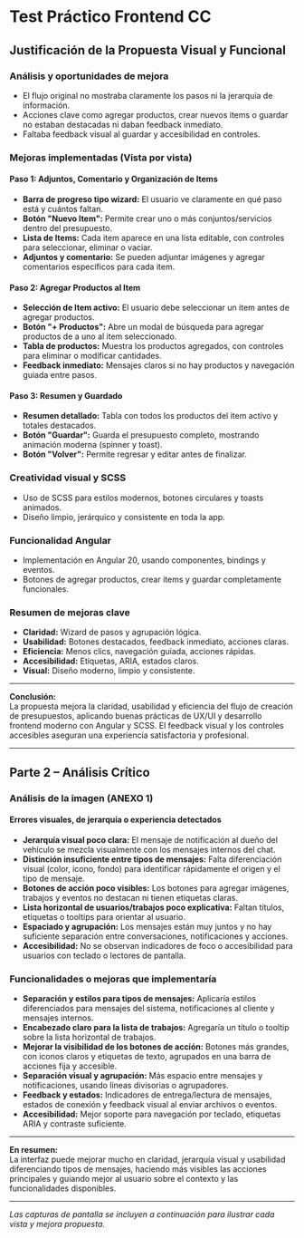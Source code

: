# Test Práctico Frontend CC

## Justificación de la Propuesta Visual y Funcional

### Análisis y oportunidades de mejora

- El flujo original no mostraba claramente los pasos ni la jerarquía de información.
- Acciones clave como agregar productos, crear nuevos items o guardar no estaban destacadas ni daban feedback inmediato.
- Faltaba feedback visual al guardar y accesibilidad en controles.

### Mejoras implementadas (Vista por vista)

#### Paso 1: Adjuntos, Comentario y Organización de Items

- **Barra de progreso tipo wizard:** El usuario ve claramente en qué paso está y cuántos faltan.
- **Botón "Nuevo Item":** Permite crear uno o más conjuntos/servicios dentro del presupuesto.
- **Lista de Items:** Cada item aparece en una lista editable, con controles para seleccionar, eliminar o vaciar.
- **Adjuntos y comentario:** Se pueden adjuntar imágenes y agregar comentarios específicos para cada item.

#### Paso 2: Agregar Productos al Item

- **Selección de Item activo:** El usuario debe seleccionar un item antes de agregar productos.
- **Botón "+ Productos":** Abre un modal de búsqueda para agregar productos de a uno al item seleccionado.
- **Tabla de productos:** Muestra los productos agregados, con controles para eliminar o modificar cantidades.
- **Feedback inmediato:** Mensajes claros si no hay productos y navegación guiada entre pasos.

#### Paso 3: Resumen y Guardado

- **Resumen detallado:** Tabla con todos los productos del item activo y totales destacados.
- **Botón "Guardar":** Guarda el presupuesto completo, mostrando animación moderna (spinner y toast).
- **Botón "Volver":** Permite regresar y editar antes de finalizar.

### Creatividad visual y SCSS

- Uso de SCSS para estilos modernos, botones circulares y toasts animados.
- Diseño limpio, jerárquico y consistente en toda la app.

### Funcionalidad Angular

- Implementación en Angular 20, usando componentes, bindings y eventos.
- Botones de agregar productos, crear items y guardar completamente funcionales.

### Resumen de mejoras clave

- **Claridad:** Wizard de pasos y agrupación lógica.
- **Usabilidad:** Botones destacados, feedback inmediato, acciones claras.
- **Eficiencia:** Menos clics, navegación guiada, acciones rápidas.
- **Accesibilidad:** Etiquetas, ARIA, estados claros.
- **Visual:** Diseño moderno, limpio y consistente.

---

**Conclusión:**  
La propuesta mejora la claridad, usabilidad y eficiencia del flujo de creación de presupuestos, aplicando buenas prácticas de UX/UI y desarrollo frontend moderno con Angular y SCSS. El feedback visual y los controles accesibles aseguran una experiencia satisfactoria y profesional.

---

## Parte 2 – Análisis Crítico

### Análisis de la imagen (ANEXO 1)

#### Errores visuales, de jerarquía o experiencia detectados

- **Jerarquía visual poco clara:** El mensaje de notificación al dueño del vehículo se mezcla visualmente con los mensajes internos del chat.
- **Distinción insuficiente entre tipos de mensajes:** Falta diferenciación visual (color, icono, fondo) para identificar rápidamente el origen y el tipo de mensaje.
- **Botones de acción poco visibles:** Los botones para agregar imágenes, trabajos y eventos no destacan ni tienen etiquetas claras.
- **Lista horizontal de usuarios/trabajos poco explicativa:** Faltan títulos, etiquetas o tooltips para orientar al usuario.
- **Espaciado y agrupación:** Los mensajes están muy juntos y no hay suficiente separación entre conversaciones, notificaciones y acciones.
- **Accesibilidad:** No se observan indicadores de foco o accesibilidad para usuarios con teclado o lectores de pantalla.

### Funcionalidades o mejoras que implementaría

- **Separación y estilos para tipos de mensajes:** Aplicaría estilos diferenciados para mensajes del sistema, notificaciones al cliente y mensajes internos.
- **Encabezado claro para la lista de trabajos:** Agregaría un título o tooltip sobre la lista horizontal de trabajos.
- **Mejorar la visibilidad de los botones de acción:** Botones más grandes, con iconos claros y etiquetas de texto, agrupados en una barra de acciones fija y accesible.
- **Separación visual y agrupación:** Más espacio entre mensajes y notificaciones, usando líneas divisorias o agrupadores.
- **Feedback y estados:** Indicadores de entrega/lectura de mensajes, estados de conexión y feedback visual al enviar archivos o eventos.
- **Accesibilidad:** Mejor soporte para navegación por teclado, etiquetas ARIA y contraste suficiente.

---

**En resumen:**  
La interfaz puede mejorar mucho en claridad, jerarquía visual y usabilidad diferenciando tipos de mensajes, haciendo más visibles las acciones principales y guiando mejor al usuario sobre el contexto y las funcionalidades disponibles.

---

_Las capturas de pantalla se incluyen a continuación para ilustrar cada vista y mejora propuesta._
